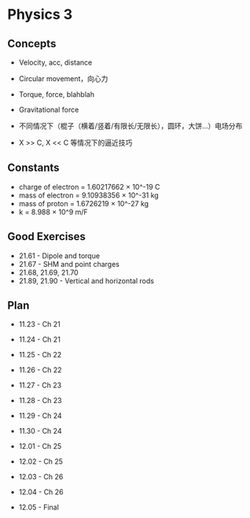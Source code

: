 # Physics 3

## Concepts

* Velocity, acc, distance
* Circular movement，向心力
* Torque, force, blahblah
* Gravitational force


* 不同情况下（棍子（横着/竖着/有限长/无限长），圆环，大饼...）电场分布
* X >> C, X << C 等情况下的逼近技巧

## Constants

* charge of electron = 1.60217662 × 10^-19 C
* mass of electron = 9.10938356 × 10^-31 kg
* mass of proton = 1.6726219 × 10^-27 kg
* k = 8.988 × 10^9 m/F

## Good Exercises

* 21.61 - Dipole and torque
* 21.67 - SHM and point charges
* 21.68, 21.69, 21.70 
* 21.89, 21.90 - Vertical and horizontal rods

## Plan

* 11.23 - Ch 21
* 11.24 - Ch 21
* 11.25 - Ch 22
* 11.26 - Ch 22
* 11.27 - Ch 23
* 11.28 - Ch 23
* 11.29 - Ch 24
* 11.30 - Ch 24


* 12.01 - Ch 25
* 12.02 - Ch 25
* 12.03 - Ch 26
* 12.04 - Ch 26


* 12.05 - Final
